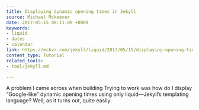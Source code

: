 ```yaml
---
title: Displaying dynamic opening times in Jekyll
source: Michael Mckeever
date: 2017-05-15 08:11:00 +0000
keywords:
- liquid
- dates
- calendar
link: https://mckvr.com/jekyll/liquid/2017/05/15/displaying-opening-times-in-jekyll/
content_type: Tutorial
related_tools:
- tool/jekyll.md

---
```

A problem I came across when building Trying to work was how do I display “Google-like” dynamic opening times using only liquid—Jekyll’s templating language? Well, as it turns out, quite easily.





